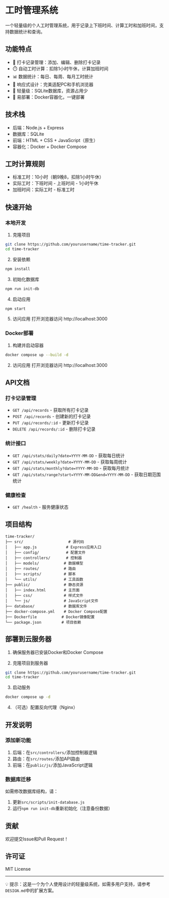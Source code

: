 # 工时管理系统

一个轻量级的个人工时管理系统，用于记录上下班时间、计算工时和加班时间，支持数据统计和查询。

## 功能特点

- 📝 打卡记录管理：添加、编辑、删除打卡记录
- ⏱️ 自动工时计算：扣除1小时午休，计算加班时间
- 📊 数据统计：每日、每周、每月工时统计
- 📱 响应式设计：完美适配PC和手机浏览器
- 🚀 轻量级：SQLite数据库，资源占用少
- 🔧 易部署：Docker容器化，一键部署

## 技术栈

- 后端：Node.js + Express
- 数据库：SQLite
- 前端：HTML + CSS + JavaScript（原生）
- 容器化：Docker + Docker Compose

## 工时计算规则

- 标准工时：10小时（朝9晚8，扣除1小时午休）
- 实际工时：下班时间 - 上班时间 - 1小时午休
- 加班时间：实际工时 - 标准工时

## 快速开始

### 本地开发

1. 克隆项目
```bash
git clone https://github.com/yourusername/time-tracker.git
cd time-tracker
```

2. 安装依赖
```bash
npm install
```

3. 初始化数据库
```bash
npm run init-db
```

4. 启动应用
```bash
npm start
```

5. 访问应用
打开浏览器访问 http://localhost:3000

### Docker部署

1. 构建并启动容器
```bash
docker compose up --build -d
```

2. 访问应用
打开浏览器访问 http://localhost:3000

## API文档

### 打卡记录管理

- `GET /api/records` - 获取所有打卡记录
- `POST /api/records` - 创建新的打卡记录
- `PUT /api/records/:id` - 更新打卡记录
- `DELETE /api/records/:id` - 删除打卡记录

### 统计接口

- `GET /api/stats/daily?date=YYYY-MM-DD` - 获取每日统计
- `GET /api/stats/weekly?date=YYYY-MM-DD` - 获取每周统计
- `GET /api/stats/monthly?date=YYYY-MM-DD` - 获取每月统计
- `GET /api/stats/range?start=YYYY-MM-DD&end=YYYY-MM-DD` - 获取日期范围统计

### 健康检查

- `GET /health` - 服务健康状态

## 项目结构

```
time-tracker/
├── src/                    # 源代码
│   ├── app.js             # Express应用入口
│   ├── config/            # 配置文件
│   ├── controllers/       # 控制器
│   ├── models/           # 数据模型
│   ├── routes/           # 路由
│   ├── scripts/          # 脚本
│   └── utils/            # 工具函数
├── public/               # 静态资源
│   ├── index.html        # 主页面
│   ├── css/              # 样式文件
│   └── js/               # JavaScript文件
├── database/             # 数据库文件
├── docker-compose.yml    # Docker Compose配置
├── Dockerfile           # Docker镜像配置
└── package.json         # 项目依赖
```

## 部署到云服务器

1. 确保服务器已安装Docker和Docker Compose

2. 克隆项目到服务器
```bash
git clone https://github.com/yourusername/time-tracker.git
cd time-tracker
```

3. 启动服务
```bash
docker compose up -d
```

4. （可选）配置反向代理（Nginx）

## 开发说明

### 添加新功能

1. 后端：在`src/controllers/`添加控制器逻辑
2. 路由：在`src/routes/`添加API路由
3. 前端：在`public/js/`添加JavaScript逻辑

### 数据库迁移

如需修改数据库结构，请：
1. 更新`src/scripts/init-database.js`
2. 运行`npm run init-db`重新初始化（注意备份数据）

## 贡献

欢迎提交Issue和Pull Request！

## 许可证

MIT License

---

💡 提示：这是一个为个人使用设计的轻量级系统，如需多用户支持，请参考`DESIGN.md`中的扩展方案。
